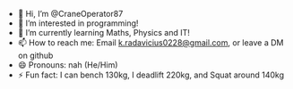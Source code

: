 - 👋 Hi, I’m @CraneOperator87
- 👀 I’m interested in programming!
- 🌱 I’m currently learning Maths, Physics and IT!
- 📫 How to reach me: Email k.radavicius0228@gmail.com, or leave a DM on github
- 😄 Pronouns: nah (He/Him)
- ⚡ Fun fact: I can bench 130kg, I deadlift 220kg, and Squat around 140kg

<!---
CraneOperator87/CraneOperator87 is a ✨ special ✨ repository because its `README.md` (this file) appears on your GitHub profile.
You can click the Preview link to take a look at your changes.
--->
